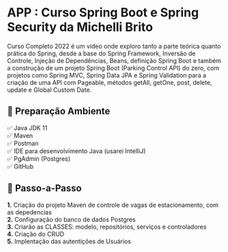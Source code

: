 <h1> APP : Curso Spring Boot e Spring Security da Michelli Brito</h1>

<p>Curso Completo 2022 é um vídeo onde exploro tanto a parte teórica quanto prática do Spring, desde a base do Spring Framework, Inversão de Controle, Injeção de Dependências, Beans, definição Spring Boot e também a construção de um projeto Spring Boot (Parking Control API) do zero, com projetos como Spring MVC, Spring Data JPA e Spring Validation para a criação de uma API com Pageable, métodos getAll, getOne, post, delete, update e Global Custom Date.</p>
<h2>🛑 Preparação Ambiente</h2>

<p>
✅ Java JDK 11<br>
✅ Maven<br>
✅ Postman<br>
✅ IDE para desenvolvimento Java (usarei IntelliJ)<br>
✅ PgAdmin (Postgres)<br>
✅ GitHub<br>
</p>


<h2> 👣 Passo-a-Passo</h2>

<p>
<strong>	1.</strong> Criação do projeto Maven de controle de vagas de estacionamento, com as depedencias <br>
<strong>	2.</strong> Configuração do banco de dados Postgres <br>
<strong>	3.</strong> Criarão as CLASSES: modelo, repositórios, serviços e controladores <br> 
<strong>	4.</strong> Criação do CRUD<br>
<strong>	5.</strong> Implentação das autentições de Usuários <br>
</p>

